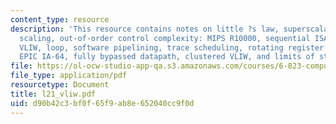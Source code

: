 ```yaml
---
content_type: resource
description: 'This resource contains notes on little ?s law, superscalar control logic
  scaling, out-of-order control complexity: MIPS R10000, sequential ISA bottleneck,
  VLIW, loop, software pipelining, trace scheduling, rotating register files, Intel
  EPIC IA-64, fully bypassed datapath, clustered VLIW, and limits of static scheduling.'
file: https://ol-ocw-studio-app-qa.s3.amazonaws.com/courses/6-823-computer-system-architecture-fall-2005/d90b42c3bf0f65f9ab8e652040cc9f0d_l21_vliw.pdf
file_type: application/pdf
resourcetype: Document
title: l21_vliw.pdf
uid: d90b42c3-bf0f-65f9-ab8e-652040cc9f0d
---
```

